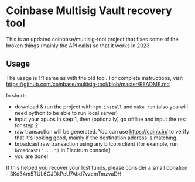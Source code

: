 # Coinbase Multisig Vault recovery tool 
This is an updated coinbase/multisig-tool project that fixes some of the broken things (mainly the API calls) so that it works in 2023.

## Usage
The usage is 1:1 same as with the old tool. For complete instructions, visit https://github.com/coinbase/multisig-tool/blob/master/README.md

In short:
- download & run the project with `npm install` and `make run` (also you will need python to be able to run local server)
- input your xpubs in step 1, then (optionally) go offline and input the rest for step 2
- raw transaction will be generated. You can use https://coinb.in/ to verify that it's looking good, mainly if the destination address is matching.
- broadcast raw transaction using any bitcoin client (for example, run `broadcast("....")` in Electrum console)
- you are done!

If this helped you recover your lost funds, please consider a small donation -  3Kd34m5TUL6GJDkPeU7Abd7vzcmTmzvaDH

